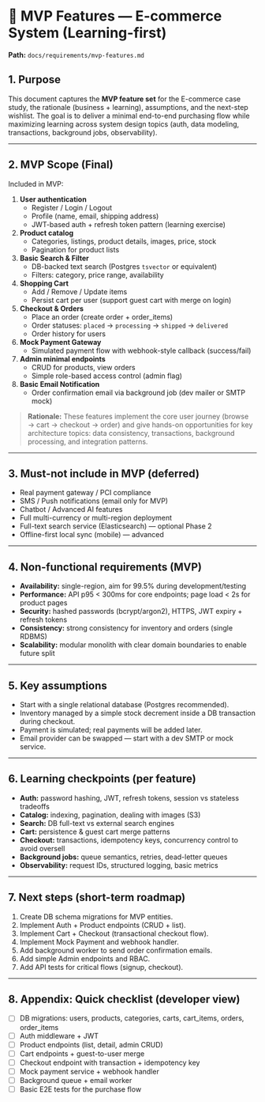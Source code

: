 # 🎯 MVP Features — E-commerce System (Learning-first)

**Path:** `docs/requirements/mvp-features.md`

## 1. Purpose

This document captures the **MVP feature set** for the E-commerce case study, the rationale (business + learning), assumptions, and the next-step wishlist. The goal is to deliver a minimal end-to-end purchasing flow while maximizing learning across system design topics (auth, data modeling, transactions, background jobs, observability).

---

## 2. MVP Scope (Final)

Included in MVP:

1. **User authentication**
   - Register / Login / Logout
   - Profile (name, email, shipping address)
   - JWT-based auth + refresh token pattern (learning exercise)
2. **Product catalog**
   - Categories, listings, product details, images, price, stock
   - Pagination for product lists
3. **Basic Search & Filter**
   - DB-backed text search (Postgres `tsvector` or equivalent)
   - Filters: category, price range, availability
4. **Shopping Cart**
   - Add / Remove / Update items
   - Persist cart per user (support guest cart with merge on login)
5. **Checkout & Orders**
   - Place an order (create order + order_items)
   - Order statuses: `placed` → `processing` → `shipped` → `delivered`
   - Order history for users
6. **Mock Payment Gateway**
   - Simulated payment flow with webhook-style callback (success/fail)
7. **Admin minimal endpoints**
   - CRUD for products, view orders
   - Simple role-based access control (admin flag)
8. **Basic Email Notification**
   - Order confirmation email via background job (dev mailer or SMTP mock)

> **Rationale:** These features implement the core user journey (browse → cart → checkout → order) and give hands-on opportunities for key architecture topics: data consistency, transactions, background processing, and integration patterns.

---

## 3. Must-not include in MVP (deferred)

- Real payment gateway / PCI compliance
- SMS / Push notifications (email only for MVP)
- Chatbot / Advanced AI features
- Full multi-currency or multi-region deployment
- Full-text search service (Elasticsearch) — optional Phase 2
- Offline-first local sync (mobile) — advanced

---

## 4. Non-functional requirements (MVP)

- **Availability:** single-region, aim for 99.5% during development/testing
- **Performance:** API p95 < 300ms for core endpoints; page load < 2s for product pages
- **Security:** hashed passwords (bcrypt/argon2), HTTPS, JWT expiry + refresh tokens
- **Consistency:** strong consistency for inventory and orders (single RDBMS)
- **Scalability:** modular monolith with clear domain boundaries to enable future split

---

## 5. Key assumptions

- Start with a single relational database (Postgres recommended).
- Inventory managed by a simple stock decrement inside a DB transaction during checkout.
- Payment is simulated; real payments will be added later.
- Email provider can be swapped — start with a dev SMTP or mock service.

---

## 6. Learning checkpoints (per feature)

- **Auth:** password hashing, JWT, refresh tokens, session vs stateless tradeoffs
- **Catalog:** indexing, pagination, dealing with images (S3)
- **Search:** DB full-text vs external search engines
- **Cart:** persistence & guest cart merge patterns
- **Checkout:** transactions, idempotency keys, concurrency control to avoid oversell
- **Background jobs:** queue semantics, retries, dead-letter queues
- **Observability:** request IDs, structured logging, basic metrics

---

## 7. Next steps (short-term roadmap)

1. Create DB schema migrations for MVP entities.
2. Implement Auth + Product endpoints (CRUD + list).
3. Implement Cart + Checkout (transactional checkout flow).
4. Implement Mock Payment and webhook handler.
5. Add background worker to send order confirmation emails.
6. Add simple Admin endpoints and RBAC.
7. Add API tests for critical flows (signup, checkout).

---

## 8. Appendix: Quick checklist (developer view)

- [ ] DB migrations: users, products, categories, carts, cart_items, orders, order_items
- [ ] Auth middleware + JWT
- [ ] Product endpoints (list, detail, admin CRUD)
- [ ] Cart endpoints + guest-to-user merge
- [ ] Checkout endpoint with transaction + idempotency key
- [ ] Mock payment service + webhook handler
- [ ] Background queue + email worker
- [ ] Basic E2E tests for the purchase flow
